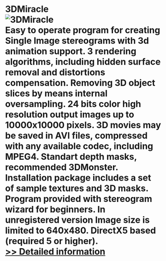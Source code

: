 # 3DMiracle<br />![3DMiracle](https://mycommerce.akamaized.net/api/pimages/P131780/BIG/131780.GIF)<br />Easy to operate program for creating Single Image stereograms with 3d animation support. 3 rendering algorithms, including hidden surface removal and distortions compensation. Removing 3D object slices by means internal oversampling. 24 bits color high resolution output images up to 10000x10000 pixels. 3D movies may be saved in AVI files, compressed with any available codec, including MPEG4. Standart depth masks, recommended 3DMonster. Installation package includes a set of sample textures and 3D masks. Program provided with stereogram wizard for beginners. In unregistered version Image size is limited to 640x480. DirectX5 based (required 5 or higher).<br />[>> Detailed information](https://secure.shareit.com/shareit/product.html?productid=131780&affiliateid=200057808)